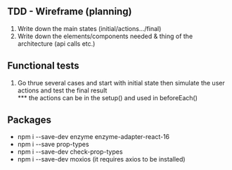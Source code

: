 ## TDD - Wireframe (planning)			
			
1. Write down the main states (initial/actions.../final)			
2. Write down the elements/components needed & thing of the architecture (api calls etc.)			
			
			
## Functional tests			
			
1. Go thrue several cases and start with initial state then simulate the user actions and test the final result			
*** the actions can be in the setup() and used in beforeEach()			
			
			
## Packages			
			
* npm i --save-dev enzyme enzyme-adapter-react-16			
* npm i --save prop-types			
* npm i --save-dev check-prop-types			
* npm i --save-dev moxios (it requires axios to be installed)
